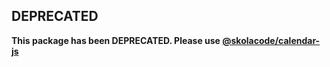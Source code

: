 ## DEPRECATED

**This package has been DEPRECATED. Please use [@skolacode/calendar-js](https://www.npmjs.com/package/@skolacode/calendar-js)**
